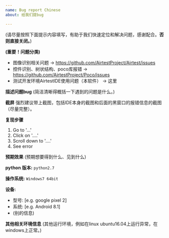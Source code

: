 ```yaml
---
name: Bug report Chinese
about: 给我们提bug

---
```


(请尽量按照下面提示内容填写，有助于我们快速定位和解决问题，感谢配合。**否则直接关闭。**)

**(重要！问题分类)**
* 图像识别相关问题 -> https://github.com/AirtestProject/Airtest/issues
* 控件识别、树状结构、poco库报错  -> https://github.com/AirtestProject/Poco/issues
* 测试开发环境AirtestIDE使用问题（本软件） -> 这里

**描述问题bug**
(简洁清晰得概括一下遇到的问题是什么。)

**截屏**
强烈建议带上截图，包括IDE本身的截图和后面的黑窗口的报错信息的截图（尽量完整）。

**复现步骤**
1. Go to '...'
2. Click on '....'
3. Scroll down to '....'
4. See error

**预期效果**
(预期想要得到什么、见到什么)


**python 版本:** `python2.7`

**操作系统:** `Windows7 64bit`

**设备:**
 - 型号: [e.g. google pixel 2]
 - 系统: [e.g. Android 8.1]
 - (别的信息)

**其他相关环境信息**
(其他运行环境，例如在linux ubuntu16.04上运行异常，在windows上正常。)
